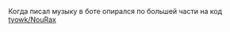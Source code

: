 Когда писал музыку в боте опирался по большей части на код [tyowk/NouRax](https://github.com/tyowk/NouRax)
